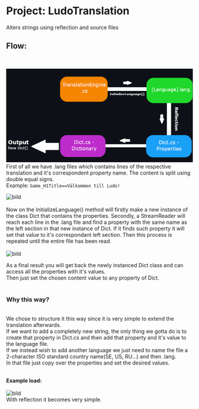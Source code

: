 # Project: LudoTranslation
Alters strings using reflection and source files
## Flow:
<br>

![GitHub Logo](/Documentation/Images./graph.png)
<br>
First of all we have .lang files which contains lines of the respective translation and it's correspondent property name. The content is split using double equal signs.
<br>
Example: `Game_H1Title==Välkommen till Ludo!`
<br>

![bild](https://user-images.githubusercontent.com/70197523/120020039-7f5cb780-bfe9-11eb-85d3-92bcf1631f6f.png)
<br><br>
Now on the InitializeLanguage() method will firstly make a new instance of the class Dict that contains the properties.
Secondly, a StreamReader will reach each line in the .lang file and find a property with the same name as the left section in that new instance of Dict. If it finds such property it will set that value to it's correspondant left section. Then this process is repeated until the entire file has been read.<br><br>
![bild](https://user-images.githubusercontent.com/70197523/120020686-58eb4c00-bfea-11eb-91c9-5982bced1e3f.png)


As a final result you will get back the newly instanced Dict class and can access all the properties with it's values.<br>
Then just set the chosen content value to any property of Dict.<br><br>

### Why this way?
<br>
We chose to structure it this way since it is very simple to extend the translation afterwards.<br>
If we want to add a completely new string, the only thing we gotta do is to create that property in Dict.cs and then add that property and it's value to the language file.
<br>
If we instead wish to add another language we just need to name the file a 2-character ISO standard country name(SE, US, RU...) and then .lang.<br>
In that file just copy over the properties and set the desired values.<br><br>

**Example load:**
<br><br>
![bild](https://user-images.githubusercontent.com/70197523/120021278-242bc480-bfeb-11eb-96f1-60fadae121d9.png)
<br>
With reflection it becomes very simple.
